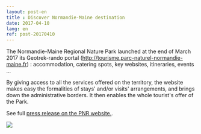 ```yaml
---
layout: post-en
title : Discover Normandie-Maine destination
date: 2017-04-10
lang: en
ref: post-20170410
---
```


The Normandie-Maine Regional Nature Park launched at the end of March 2017 its Geotrek-rando portal (<a href="http://tourisme.parc-naturel-normandie-maine.fr" target="_blank">http://tourisme.parc-naturel-normandie-maine.fr</a>) : accommodation, catering spots, key websites, itineraries, events ... 

By giving access to all the services offered on the territory, the website makes easy the formalities of stays' and/or visits' arrangements, and brings down the administrative borders. It then enables the whole tourist's offer of the Park.

See full  <a href="http://www.parc-naturel-normandie-maine.fr/actualites/laissez-vous-tenter-par-la-destination-normandie-maine-_253.html" target="_blank">press release on the PNR website.</a>.
 
<a href="http://tourisme.parc-naturel-normandie-maine.fr" target="_blank"><img src="http://www.parc-naturel-normandie-maine.fr/upload/actualite/reduites/photo_253.gif"></a>
